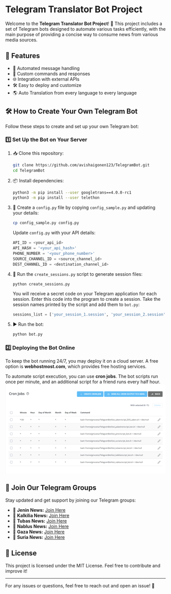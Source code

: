 # Telegram Translator Bot Project

Welcome to the **Telegram Translator Bot Project**! 🚀
This project includes a set of Telegram bots designed to automate various tasks efficiently, with the main purpose of providing a concise way to consume news from various media sources.

## 📌 Features
- 📩 Automated message handling
- 🔧 Custom commands and responses
- 🌐 Integration with external APIs
- 🛠 Easy to deploy and customize
- 🌎 Auto Translation from every language to every language

## 🛠 How to Create Your Own Telegram Bot
Follow these steps to create and set up your own Telegram bot:

### 1️⃣ Set Up the Bot on Your Server
1. 📥 Clone this repository:
   ```bash
   git clone https://github.com/avishaigonen123/TelegramBot.git
   cd TelegramBot
   ```
2. 📦 Install dependencies:
   ```bash
   python3 -m pip install --user googletrans==4.0.0-rc1
   python3 -m pip install --user telethon
   ```
3. 📝 Create a `config.py` file by copying `config_sample.py` and updating your details:
   ```bash
   cp config_sample.py config.py
   ```
   Update `config.py` with your API details:
   ```python
   API_ID = <your_api_id>
   API_HASH = '<your_api_hash>'
   PHONE_NUMBER = '<your_phone_number>'
   SOURCE_CHANNEL_ID = <source_channel_id>
   DEST_CHANNEL_ID = <destination_channel_id>
   ```
4. 🔑 Run the `create_sessions.py` script to generate session files:
   ```bash
   python create_sessions.py
   ```
   You will receive a secret code on your Telegram application for each session. Enter this code into the program to create a session.
   Take the session names printed by the script and add them to `bot.py`:
   ```python
   sessions_list = ['your_session_1.session', 'your_session_2.session', 'your_session_3.session']
   ```
5. ▶️ Run the bot:
   ```bash
   python bot.py
   ```

### 2️⃣ Deploying the Bot Online
To keep the bot running 24/7, you may deploy it on a cloud server. A free option is **webhostmost.com**, which provides free hosting services.

To automate script execution, you can use **cron jobs**. The bot scripts run once per minute, and an additional script for a friend runs every half hour.
![cron-jobs](./images/cron-jobs.png)

## 🔗 Join Our Telegram Groups
Stay updated and get support by joining our Telegram groups:
- 📢 **Jenin News:** [Join Here](https://t.me/+MGnQsMZ5FL5mNjk8)
- 📢 **Kalkilia News:** [Join Here](https://t.me/+OfUzBG9yTZU1MDk0)
- 📢 **Tubas News:** [Join Here](https://t.me/+4UH5xt-sfTQyMDNk)
- 📢 **Nablus News:** [Join Here](https://t.me/+9vULSIuHQ7RlYjI0)
- 📢 **Gaza News:** [Join Here](https://t.me/+_b4ZozXYKi41OGM0)
- 📢 **Suria News:** [Join Here](https://t.me/+MPKAi42velpmMGI0)

## 📜 License
This project is licensed under the MIT License. Feel free to contribute and improve it!

---
For any issues or questions, feel free to reach out and open an issue! 💬

